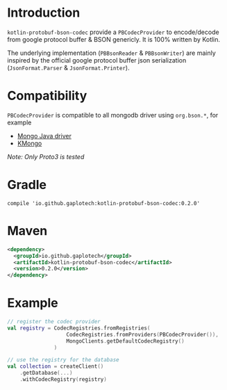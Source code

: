 # Introduction
`kotlin-protobuf-bson-codec` provide a `PBCodecProvider` to encode/decode from google protocol buffer & BSON genericly.
It is 100% written by Kotlin.

The underlying implementation (`PBBsonReader` & `PBBsonWriter`) are mainly inspired by
the official google protocol buffer json serialization (`JsonFormat.Parser` & `JsonFormat.Printer`).

# Compatibility
`PBCodecProvider` is compatible to all mongodb driver using `org.bson.*`, for example
* [Mongo Java driver](https://mongodb.github.io/mongo-java-driver/)
* [KMongo](https://github.com/Litote/kmongo)

*Note: Only Proto3 is tested*

# Gradle
```
compile 'io.github.gaplotech:kotlin-protobuf-bson-codec:0.2.0'
```

# Maven
```xml
<dependency>
  <groupId>io.github.gaplotech</groupId>
  <artifactId>kotlin-protobuf-bson-codec</artifactId>
  <version>0.2.0</version>
</dependency>
```

# Example

```kotlin
// register the codec provider
val registry = CodecRegistries.fromRegistries(
                   CodecRegistries.fromProviders(PBCodecProvider()),
                   MongoClients.getDefaultCodecRegistry()
               )

// use the registry for the database
val collection = createClient()
    .getDatabase(...)
    .withCodecRegistry(registry)
```
